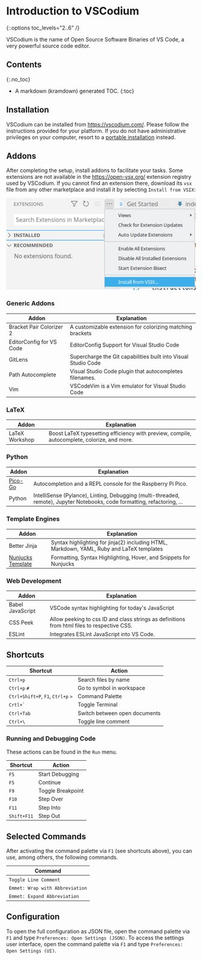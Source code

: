 # Introduction to VSCodium
{::options toc_levels="2..6" /}

VSCodium is the name of Open Source Software Binaries of VS Code, a very powerful source code editor.

## Contents
{:.no_toc}
* A markdown (kramdown) generated TOC.
{:toc}

## Installation
VSCodium can be installed from https://vscodium.com/. Please follow the
instructions provided for your platform. If you do not have administrative
privileges on your computer, resort to a
[portable installation](https://portapps.io/app/vscodium-portable/) instead.

## Addons
After completing the setup, install addons to facilitate your tasks.
Some extensions are not available in the https://open-vsx.org/ extension
registry used by VSCodium. If you cannot find an extension there, download its
`vsx` file from any other marketplace and install it by selecting
`Install from VSIX`:

![Install from VSIX](./vscodium_install_from_vsx.png)

### Generic Addons

| Addon | Explanation |
| ----- | ----------- |
| Bracket Pair Colorizer 2 | A customizable extension for colorizing matching brackets |
| EditorConfig for VS Code | EditorConfig Support for Visual Studio Code |
| GitLens | Supercharge the Git capabilities built into Visual Studio Code |
| Path Autocomplete | Visual Studio Code plugin that autocompletes filenames. |
| Vim | VSCodeVim is a Vim emulator for Visual Studio Code |

### LaTeX

| Addon | Explanation |
| ----- | ----------- |
| LaTeX Workshop | Boost LaTeX typesetting efficiency with preview, compile, autocomplete, colorize, and more. |

### Python

| Addon | Explanation |
| ----- | ----------- |
| [Pico-Go](https://marketplace.visualstudio.com/items?itemName=ChrisWood.pico-go) | Autocompletion and a REPL console for the Raspberry Pi Pico. |
| Python | IntelliSense (Pylance), Linting, Debugging (multi-threaded, remote), Jupyter Notebooks, code formatting, refactoring, ... |

### Template Engines

| Addon | Explanation |
| ----- | ----------- |
| Better Jinja | Syntax highlighting for jinja(2) including HTML, Markdown, YAML, Ruby and LaTeX templates |
| [Nunjucks Template](https://marketplace.visualstudio.com/items?itemName=eseom.nunjucks-template) | Formatting, Syntax Highlighting, Hover, and Snippets for Nunjucks |

### Web Development

| Addon | Explanation |
| ----- | ----------- |
| Babel JavaScript | VSCode syntax highlighting for today's JavaScript |
| CSS Peek | Allow peeking to css ID and class strings as definitions from html files to respective CSS. |
| ESLint | Integrates ESLint JavaScript into VS Code. |


[//]: # (| Code Runner |  |)

## Shortcuts

Shortcut | Action
-------- | ------
`Ctrl+p` | Search files by name
`Ctrl+p` `#` | Go to symbol in workspace
`Ctrl+Shift+P`, `F1`, `Ctrl+p` `>` | Command Palette
``Crtl+` `` | Toggle Terminal
`Ctrl+Tab` | Switch between open documents
`Ctrl+\` | Toggle line comment

### Running and Debugging Code
These actions can be found in the `Run` menu.

Shortcut | Action
-------- | ------
`F5` | Start Debugging
`F5` | Continue
`F9` | Toggle Breakpoint
`F10` | Step Over
`F11` | Step Into
`Shift+F11` | Step Out

## Selected Commands
After activating the command palette via `F1` (see shortcuts above), you
can use, among others, the following commands.

| Command |
| --- |
| `Toggle Line Comment` |
| `Emmet: Wrap with Abbreviation` |
| `Emmet: Expand Abbreviation` |


## Configuration
To open the full configuration as JSON file, open the command palette via `F1`
and type `Preferences: Open Settings (JSON)`. To access the settings user
interface, open the command palette via `F1` and type
`Preferences: Open Settings (UI)`.

[//]: # (TODO: Add ## setting up VSCodium for C Programming including launch.json files)

[//]: # (TODO: Add ## Video Tutorial)
